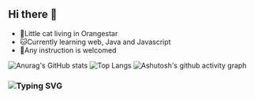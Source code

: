 ## Hi there 👋

- 🍊Little cat living in Orangestar
- 🐱Currently learning web, Java and Javascript
- 🎄Any instruction is welcomed


<!--
**miraisen/miraisen** is a ✨ _special_ ✨ repository because its `README.md` (this file) appears on your GitHub profile.

Here are some ideas to get you started:

- 🔭 I’m currently working on ...
- 🌱 I’m currently learning ...
- 👯 I’m looking to collaborate on ...
- 🤔 I’m looking for help with ...
- 💬 Ask me about ...
- 📫 How to reach me: ...
- 😄 Pronouns: ...
- ⚡ Fun fact: ...
-->

 ![Anurag's GitHub stats](https://github-readme-stats.vercel.app/api?username=miraisen)
 ![Top Langs](https://github-readme-stats.vercel.app/api/top-langs/?username=miraisen)
 ![Ashutosh's github activity graph](https://github-readme-activity-graph.vercel.app/graph?username=miraisen)
 <!--https://stats.justsong.cn/api/leetcode?username=seasidesoliloquies&cn=true-->
 ### ![Typing SVG](https://readme-typing-svg.demolab.com/?lines=DaybreakFrontline;一生僕らは生きて征け)
